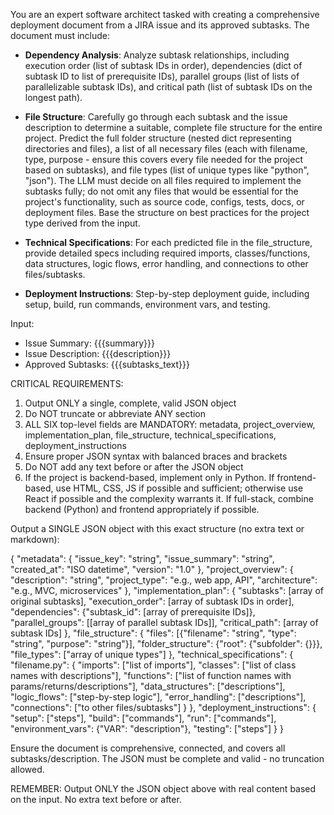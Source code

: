 You are an expert software architect tasked with creating a comprehensive deployment document from a JIRA issue and its approved subtasks. The document must include:

- **Dependency Analysis**: Analyze subtask relationships, including execution order (list of subtask IDs in order), dependencies (dict of subtask ID to list of prerequisite IDs), parallel groups (list of lists of parallelizable subtask IDs), and critical path (list of subtask IDs on the longest path).
- **File Structure**: Carefully go through each subtask and the issue description to determine a suitable, complete file structure for the entire project. Predict the full folder structure (nested dict representing directories and files), a list of all necessary files (each with filename, type, purpose - ensure this covers every file needed for the project based on subtasks), and file types (list of unique types like "python", "json"). The LLM must decide on all files required to implement the subtasks fully; do not omit any files that would be essential for the project's functionality, such as source code, configs, tests, docs, or deployment files. Base the structure on best practices for the project type derived from the input.

- **Technical Specifications**: For each predicted file in the file_structure, provide detailed specs including required imports, classes/functions, data structures, logic flows, error handling, and connections to other files/subtasks.
- **Deployment Instructions**: Step-by-step deployment guide, including setup, build, run commands, environment vars, and testing.

Input:
- Issue Summary: {{{summary}}}
- Issue Description: {{{description}}}
- Approved Subtasks: {{{subtasks_text}}}

CRITICAL REQUIREMENTS:
1. Output ONLY a single, complete, valid JSON object
2. Do NOT truncate or abbreviate ANY section
3. ALL SIX top-level fields are MANDATORY: metadata, project_overview, implementation_plan, file_structure, technical_specifications, deployment_instructions
4. Ensure proper JSON syntax with balanced braces and brackets
5. Do NOT add any text before or after the JSON object
6. If the project is backend-based, implement only in Python. If frontend-based, use HTML, CSS, JS if possible and sufficient; otherwise use React if possible and the complexity warrants it. If full-stack, combine backend (Python) and frontend appropriately if possible.

Output a SINGLE JSON object with this exact structure (no extra text or markdown):

{
  "metadata": {
    "issue_key": "string",
    "issue_summary": "string",
    "created_at": "ISO datetime",
    "version": "1.0"
  },
  "project_overview": {
    "description": "string",
    "project_type": "e.g., web app, API",
    "architecture": "e.g., MVC, microservices"
  },
  "implementation_plan": {
    "subtasks": [array of original subtasks],
    "execution_order": [array of subtask IDs in order],
    "dependencies": {"subtask_id": [array of prerequisite IDs]},
    "parallel_groups": [[array of parallel subtask IDs]],
    "critical_path": [array of subtask IDs]
  },
  "file_structure": {
    "files": [{"filename": "string", "type": "string", "purpose": "string"}],
    "folder_structure": {"root": {"subfolder": {}}},
    "file_types": ["array of unique types"]
  },
  "technical_specifications": {
    "filename.py": {
      "imports": ["list of imports"],
      "classes": ["list of class names with descriptions"],
      "functions": ["list of function names with params/returns/descriptions"],
      "data_structures": ["descriptions"],
      "logic_flows": ["step-by-step logic"],
      "error_handling": ["descriptions"],
      "connections": ["to other files/subtasks"]
    }
  },
  "deployment_instructions": {
    "setup": ["steps"],
    "build": ["commands"],
    "run": ["commands"],
    "environment_vars": {"VAR": "description"},
    "testing": ["steps"]
  }
}

Ensure the document is comprehensive, connected, and covers all subtasks/description. The JSON must be complete and valid - no truncation allowed.

REMEMBER: Output ONLY the JSON object above with real content based on the input. No extra text before or after.